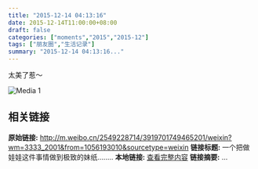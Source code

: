 ```yaml
---
title: "2015-12-14 04:13:16"
date: 2015-12-14T11:00:00+08:00
draft: false
categories: ["moments","2015","2015-12"]
tags: ["朋友圈","生活记录"]
summary: "2015-12-14 04:13:16..."
---
```


太美了惹～

![Media 1](/Moments/photos/2015-12-14/201512140413160.jpg)

## 相关链接

**原始链接:** http://m.weibo.cn/2549228714/3919701749465201/weixin?wm=3333_2001&from=1056193010&sourcetype=weixin
**链接标题:** 一个把做娃娃这件事情做到极致的妹纸........
**本地链接:** [查看完整内容](/link_content/2015/12/2015-12-14-1/link_content/)
**链接摘要:** ...


